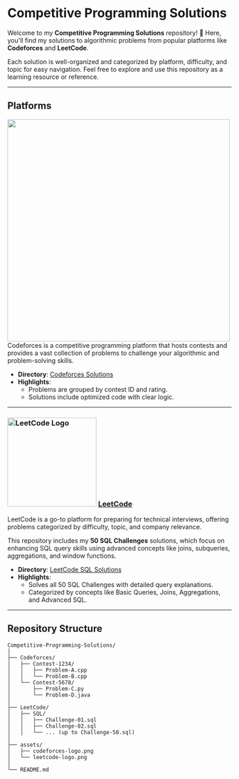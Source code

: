 # Competitive Programming Solutions

Welcome to my **Competitive Programming Solutions** repository! 🚀 Here, you'll find my solutions to algorithmic problems from popular platforms like **Codeforces** and **LeetCode**.  

Each solution is well-organized and categorized by platform, difficulty, and topic for easy navigation. Feel free to explore and use this repository as a learning resource or reference.

---

## Platforms

  <img src="https://upload.wikimedia.org/wikipedia/commons/thumb/b/b1/Codeforces_logo.svg/2560px-Codeforces_logo.svg.png" width="500"/>
Codeforces is a competitive programming platform that hosts contests and provides a vast collection of problems to challenge your algorithmic and problem-solving skills.

- **Directory**: [Codeforces Solutions](./CodeForces/)
- **Highlights**:
  - Problems are grouped by contest ID and rating.
  - Solutions include optimized code with clear logic.

---

### <img src="https://upload.wikimedia.org/wikipedia/commons/1/19/LeetCode_logo_black.png" alt="LeetCode Logo" width="200"/> [LeetCode](https://leetcode.com/)
LeetCode is a go-to platform for preparing for technical interviews, offering problems categorized by difficulty, topic, and company relevance.  

This repository includes my **50 SQL Challenges** solutions, which focus on enhancing SQL query skills using advanced concepts like joins, subqueries, aggregations, and window functions.

- **Directory**: [LeetCode SQL Solutions](./LeetCode/)
- **Highlights**:
  - Solves all 50 SQL Challenges with detailed query explanations.
  - Categorized by concepts like Basic Queries, Joins, Aggregations, and Advanced SQL.

---

## Repository Structure

```plaintext
Competitive-Programming-Solutions/
│
├── Codeforces/
│   ├── Contest-1234/
│   │   ├── Problem-A.cpp
│   │   └── Problem-B.cpp
│   └── Contest-5678/
│       ├── Problem-C.py
│       └── Problem-D.java
│
├── LeetCode/
│   ├── SQL/
│   │   ├── Challenge-01.sql
│   │   ├── Challenge-02.sql
│   │   └── ... (up to Challenge-50.sql)
│
├── assets/
│   ├── codeforces-logo.png
│   └── leetcode-logo.png
│
└── README.md
